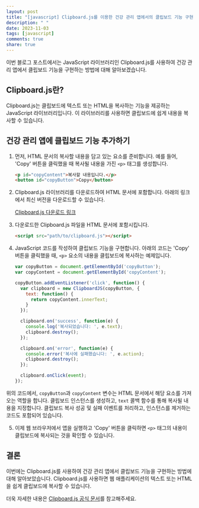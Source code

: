 ```yaml
---
layout: post
title: "[javascript] Clipboard.js를 이용한 건강 관리 앱에서의 클립보드 기능 구현 방법"
description: " "
date: 2023-11-03
tags: [javascript]
comments: true
share: true
---
```


이번 블로그 포스트에서는 JavaScript 라이브러리인 Clipboard.js를 사용하여 건강 관리 앱에서 클립보드 기능을 구현하는 방법에 대해 알아보겠습니다.

## Clipboard.js란?

Clipboard.js는 클립보드에 텍스트 또는 HTML을 복사하는 기능을 제공하는 JavaScript 라이브러리입니다. 이 라이브러리를 사용하면 클립보드에 쉽게 내용을 복사할 수 있습니다.

## 건강 관리 앱에 클립보드 기능 추가하기

1. 먼저, HTML 문서의 복사할 내용을 담고 있는 요소를 준비합니다. 예를 들어, 'Copy' 버튼을 클릭했을 때 복사될 내용을 가진 `<p>` 태그를 생성합니다.

   ```html
   <p id="copyContent">복사할 내용입니다.</p>
   <button id="copyButton">Copy</button>
   ```

2. Clipboard.js 라이브러리를 다운로드하여 HTML 문서에 포함합니다. 아래의 링크에서 최신 버전을 다운로드할 수 있습니다.

   [Clipboard.js 다운로드 링크](https://clipboardjs.com/#download)

3. 다운로드한 Clipboard.js 파일을 HTML 문서에 포함시킵니다.

   ```html
   <script src="path/to/clipboard.js"></script>
   ```

4. JavaScript 코드를 작성하여 클립보드 기능을 구현합니다. 아래의 코드는 'Copy' 버튼을 클릭했을 때, `<p>` 요소의 내용을 클립보드에 복사하는 예제입니다.

   ```javascript
   var copyButton = document.getElementById('copyButton');
   var copyContent = document.getElementById('copyContent');

   copyButton.addEventListener('click', function() {
     var clipboard = new ClipboardJS(copyButton, {
       text: function() {
         return copyContent.innerText;
       }
     });

     clipboard.on('success', function(e) {
       console.log('복사되었습니다: ', e.text);
       clipboard.destroy();
     });

     clipboard.on('error', function(e) {
       console.error('복사에 실패했습니다: ', e.action);
       clipboard.destroy();
     });

     clipboard.onClick(event);
   });
   ```

위의 코드에서, `copyButton`과 `copyContent` 변수는 HTML 문서에서 해당 요소를 가져오는 역할을 합니다. 클립보드 인스턴스를 생성하고, `text` 콜백 함수를 통해 복사될 내용을 지정합니다. 클립보드 복사 성공 및 실패 이벤트를 처리하고, 인스턴스를 제거하는 코드도 포함되어 있습니다.

5. 이제 웹 브라우저에서 앱을 실행하고 'Copy' 버튼을 클릭하면 `<p>` 태그의 내용이 클립보드에 복사되는 것을 확인할 수 있습니다.

## 결론

이번에는 Clipboard.js를 사용하여 건강 관리 앱에서 클립보드 기능을 구현하는 방법에 대해 알아보았습니다. Clipboard.js를 사용하면 웹 애플리케이션의 텍스트 또는 HTML을 쉽게 클립보드에 복사할 수 있습니다.

더욱 자세한 내용은 [Clipboard.js 공식 문서](https://clipboardjs.com)를 참고해주세요.